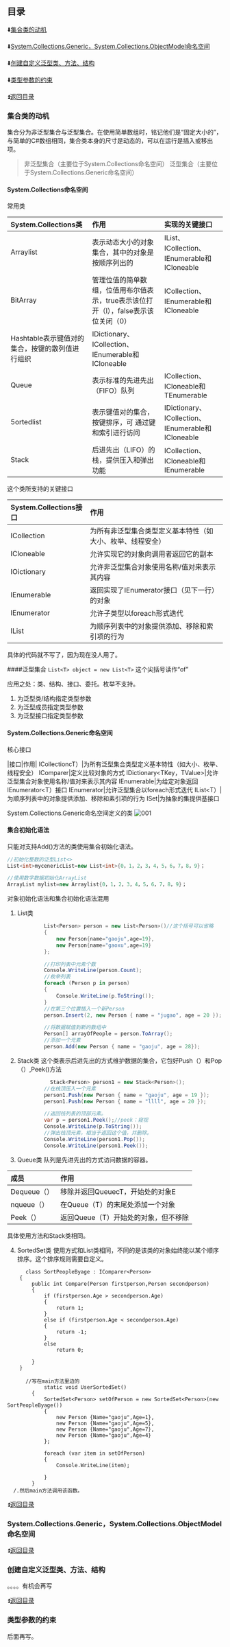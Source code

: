 

<p id="title"></p>

## 目录

:arrow_down:<a href="#01">集合类的动机</a>

:arrow_down:<a href="#04">System.Collections.Generic，System.Collections.ObjectModel命名空间</a>

:arrow_down:<a href="#05">创建自定义泛型类、方法、结构</a>

:arrow_down:<a href="#06">类型参数的约束</a>





<p id="01"></p>

:arrow_double_up:<a href="#title">返回目录</a>

### 集合类的动机
集合分为非泛型集合与泛型集合。在使用简单数组时，铭记他们是“固定大小的”，与简单的C#数组相同，集合类本身的尺寸是动态的，可以在运行是插入或移出项。
> 非泛型集合（主要位于System.Collections命名空间）
> 泛型集合（主要位于System.Collections.Generic命名空间）

#### System.Collections命名空间
常用类

|System.Collections类|作用|实现的关键接口|
|:--|:--|:--|
Arraylist|表示动态大小的对象集合，其中的对象是按顺序列出的|IList、ICollection、IEnumerable和ICloneable
BitArray|管理位值的简单数组，位值用布尔值表示，true表示该位打开（l），false表示该位关闭（0）|ICollection、IEnumerable和ICloneable
Hashtable表示键值对的集合，按键的散列值进行组织|IDictionary、ICollection、IEnumerable和ICloneable
Queue|表示标准的先进先出（FIFO）队列| ICollection、ICloneable和TEnumerable
5ortedlist|表示键值对的集合，按键排序，可 通过键和索引进行访问|IDictionary、ICollection、IEnumerable和ICloneable
Stack|后进先出（LIFO）的栈，提供压入和弹出功能|ICollection、ICloneable和IEnumerable

这个类所支持的关键接口

|System.Collections接口|作用|
|:--|:--|
ICollection|为所有非泛型集合类型定义基本特性（如大小、枚举、线程安全）
ICloneable|允许实现它的对象向调用者返回它的副本
IOictionary|允许非泛型集合对象使用名称/值对来表示其内容
IEnumerable|返回实现了IEnumerator接口（见下一行）的对象
IEnumerator|允许子类型以foreach形式迭代
IList|为顺序列表中的对象提供添加、移除和索引项的行为

具体的代码就不写了，因为现在没人用了。


####泛型集合
`List<T> object = new List<T>` 这个尖括号读作“of”

应用之处：类、结构、接口、委托。枚举不支持。
1. 为泛型类/结构指定类型参数
2. 为泛型成员指定类型参数
3. 为泛型接口指定类型参数

#### System.Collections.Generic命名空间

核心接口

|接口|作用|
ICollectioncT）|为所有泛型集合类型定义基本特性（如大小、枚举、线程安全）
IComparer<T>|定义比较对象的方式
IDictionary<TKey，TValue>|允许泛型集合对象使用名称/值对来表示其内容
IEnumerable<T>|为给定对象返回IEnumerator<T）接口
IEnumerator<T>|允许泛型集合以foreach形式迭代
IList<T）|为顺序列表中的对象提供添加、移除和素引项的行为
ISet<T>|为抽象的集提供基接口

System.Collections.Generic命名空间定义的类
![001](https://github.com/swordboyASS/Rear-end-Learing/blob/master/CSharp/Picture/Genriec.png)



#### 集合初始化语法
只能对支持Add()方法的类使用集合初始化语法。
```csharp
//初始化整数的泛型List<>
List<int>mycenericList=new List<int>{0，1，2，3，4，5，6，7，8，9}；

//使用数字数据初始化ArrayList 
ArrayList mylist=new Arraylist{0，1，2，3，4，5，6，7，8，9}；
```

对象初始化语法和集合初始化语法混用
1. List<T>类
  
```csharp
            List<Person> person = new List<Person>()//这个括号可以省略
            {
                new Person{name="gaoju",age=19},
                new Person{name="gaoxu",age=19}
            };

            //打印列表中元素个数
            Console.WriteLine(person.Count);   
            //枚举列表
            foreach (Person p in person)
            {
                Console.WriteLine(p.ToString());
            }
            //在第三个位置插入一个新Person
            person.Insert(2, new Person { name = "jugao", age = 20 });

            //将数据赋值到新的数组中
            Person[] arrayOfPeople = person.ToArray();
            //添加一个元素
            person.Add(new Person { name = "gaoju", age = 28});


```


2. Stack<T>类
这个类表示后进先出的方式维护数据的集合，它包好Push（）和Pop（）,Peek()方法

```csharp
              Stack<Person> person1 = new Stack<Person>();
            //在栈顶压入一个元素
            person1.Push(new Person { name = "gaoju", age = 19 });
            person1.Push(new Person { name = "llll", age = 20 });

            //返回栈列表的顶部元素。
            var p = person1.Peek();//peek：窥视
            Console.WriteLine(p.ToString());
            //弹出栈顶元素，相当于返回这个值，并删除。
            Console.WriteLine(person1.Pop());
            Console.WriteLine(person1.Peek());
```

3. Queue<T>类
  队列是先进先出的方式访问数据的容器。

|成员|作用|
|:--|:--|
Dequeue（）|移除并返回QueuecT，开始处的对象E
nqueue（）|在Queue（T）的末尾处添加一个对象
Peek（）|返回Queue（T）开始处的对象，但不移除

具体使用方法和Stack<T>类相同。
 
4. SortedSet<T>类
使用方式和List<T>类相同，不同的是该类的对象始终能以某个顺序排序。这个排序规则需要自定义。
 
```Csharp
      class SortPeopleByage : IComparer<Person>
    {
        public int Compare(Person firstperson,Person secondperson)
        {
            if (firstperson.Age > secondperson.Age)
            {
                return 1;
            }
            else if (firstperson.Age < secondperson.Age)
            {
                return -1;
            }
            else
                return 0;

        }
    }

      //写在main方法里边的
            static void UserSortedSet()
        {
            SortedSet<Person> setOfPerson = new SortedSet<Person>(new SortPeopleByage())
            {
                new Person {Name="gaoju",Age=1},
                new Person {Name="gaoju",Age=5},
                new Person {Name="gaoju",Age=7},
                new Person {Name="gaoju",Age=4}
            };

            foreach (var item in setOfPerson)
            {
                Console.WriteLine(item);

            }
        }
  /.然后main方法调用该函数。
```
  













<p id="04"></p>

:arrow_double_up:<a href="#title">返回目录</a>

### System.Collections.Generic，System.Collections.ObjectModel命名空间



<p id="05"></p>

:arrow_double_up:<a href="#title">返回目录</a>

### 创建自定义泛型类、方法、结构
。。。。有机会再写














<p id="06"></p>

:arrow_double_up:<a href="#title">返回目录</a>

### 类型参数的约束
后面再写。



